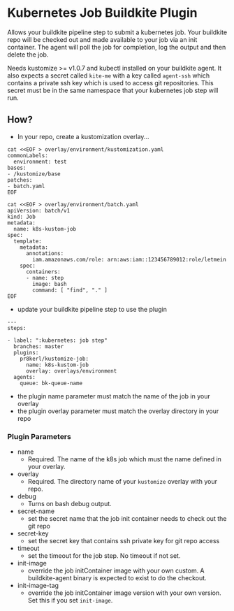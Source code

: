 # Kubernetes Job Buildkite Plugin

Allows your buildkite pipeline step to submit a kubernetes job.
Your buildkite repo will be checked out and made available to your job via an init container.
The agent will poll the job for completion, log the output and then delete the job.

Needs kustomize >= v1.0.7 and kubectl installed on your buildkite agent.
It also expects a secret called `kite-me` with a key called `agent-ssh` which contains a private
ssh key which is used to access git repositories. This secret must be in the same namespace that your kubernetes job step will run.

## How?

* In your repo, create a kustomization overlay...

```
cat <<EOF > overlay/environment/kustomization.yaml
commonLabels:
  environment: test
bases:
- /kustomize/base
patches:
- batch.yaml
EOF

cat <<EOF > overlay/environment/batch.yaml
apiVersion: batch/v1
kind: Job
metadata:
  name: k8s-kustom-job
spec:
  template:
    metadata:
      annotations:
        iam.amazonaws.com/role: arn:aws:iam::123456789012:role/letmein
    spec:
      containers:
      - name: step
        image: bash
        command: [ "find", "." ]
EOF
```

* update your buildkite pipeline step to use the plugin

```
---
steps:

- label: ":kubernetes: job step"
  branches: master
  plugins:
    pr8kerl/kustomize-job:
      name: k8s-kustom-job
      overlay: overlays/environment
  agents:
    queue: bk-queue-name
```

* the plugin name parameter must match the name of the job in your overlay
* the plugin overlay parameter must match the overlay directory in your repo

### Plugin Parameters

* name
  + Required. The name of the k8s job which must the name defined in your overlay.
* overlay
  + Required. The directory name of your `kustomize` overlay with your repo.
* debug
  + Turns on bash debug output.
* secret-name
  + set the secret name that the job init container needs to check out the git repo
* secret-key
  + set the secret key that contains ssh private key for git repo access
* timeout
  + set the timeout for the job step. No timeout if not set.
* init-image
  + override the job initContainer image with your own custom. A buildkite-agent binary is expected to exist to do the checkout.
* init-image-tag
  + override the job initContainer image version with your own version. Set this if you set `init-image`.